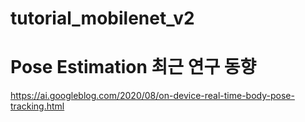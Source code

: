 # tutorial_mobilenet_v2

# Pose Estimation 최근 연구 동향
https://ai.googleblog.com/2020/08/on-device-real-time-body-pose-tracking.html
